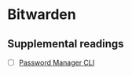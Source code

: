 # Bitwarden

## Supplemental readings

-   [ ] [Password Manager CLI](https://bitwarden.com/help/cli/)